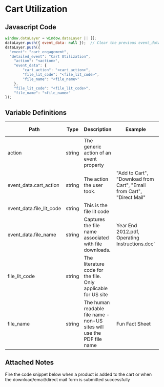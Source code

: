 # Cart Utilization

### 

## Javascript Code
```js
window.dataLayer = window.dataLayer || [];
dataLayer.push({ event_data: null });  // Clear the previous event_data object.
dataLayer.push({
  "event": "cart_engagement",
  "detailed_event": "Cart Utilization",
    "action": "<action>",
    "event_data": {
        "cart_action": "<cart_action>",
        "file_lit_code": "<file_lit_code>",
        "file_name": "<file_name>"
    },
    "file_lit_code": "<file_lit_code>",
    "file_name": "<file_name>"
});
```

## Variable Definitions

|Path|Type|Description|Example|Pattern|Min Length|Max Length|Minimum|Maximum|Multiple Of|
| --- | --- | --- | --- | --- | --- | --- | --- | --- | --- |
|action|string|The generic action of an event property||||||||
|event_data.cart_action|string|The action the user took.|"Add to Cart", "Download from Cart", "Email from Cart", "Direct Mail"|||||||
|event_data.file_lit_code|string|This is the file lit code||||||||
|event_data.file_name|string|Captures the file name associated with file downloads.|Year End 2012.pdf, Operating Instructions.doc`|||||||
|file_lit_code|string|The literature code for the file.  Only applicable for US site||||||||
|file_name|string|The human readable file name - non-US sites will use the PDF file name|Fun Fact Sheet|||||||

## Attached Notes

<p><span data-sheets-value="{&quot;1&quot;:2,&quot;2&quot;:&quot;Fire the code snippet below when a product is added to the cart or when the download/email/direct mail form is submitted successfully&quot;}" data-sheets-userformat="{&quot;2&quot;:14849,&quot;3&quot;:{&quot;1&quot;:0},&quot;12&quot;:0,&quot;14&quot;:{&quot;1&quot;:2,&quot;2&quot;:0},&quot;15&quot;:&quot;Arial&quot;,&quot;16&quot;:11}">Fire the code snippet below when a product is added to the cart or when the download/email/direct mail form is submitted successfully</span></p>
<p><span data-sheets-value="{&quot;1&quot;:2,&quot;2&quot;:&quot;Fire the code snippet below when a product is added to the cart or when the download/email/direct mail form is submitted successfully&quot;}" data-sheets-userformat="{&quot;2&quot;:14849,&quot;3&quot;:{&quot;1&quot;:0},&quot;12&quot;:0,&quot;14&quot;:{&quot;1&quot;:2,&quot;2&quot;:0},&quot;15&quot;:&quot;Arial&quot;,&quot;16&quot;:11}"><img title="Cart Utilization" src="&quot;https:/github.com/searchdiscovery/client-fti-ga4-dl-spec/blob/main/images/Cart%20Utilization.png&quot;" alt="" /></span></p>

